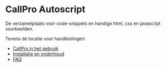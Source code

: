 # CallPro Autoscript
De verzamelplaats voor code-snippets en handige html, css en javascript voorbeelden.

Tevens de locatie voor handleidingen:

* [CallPro in het gebruik](manual/callpro-in-het-gebruik/README.md)
* [Installatie en onderhoud](manual/installatie-en-onderhoud/README.md)
* [FAQ](manual/faq/README.md)